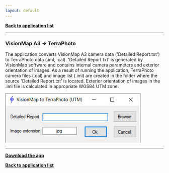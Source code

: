 ```yaml
---
layout: default
---
```


[**Back to application list**](../)

---

### VisionMap A3 -> TerraPhoto

The application converts VisionMap A3 camera data ('Detailed Report.txt') to TerraPhoto data (.iml, .cal). 'Detailed Report.txt' is generated by VisionMap software and contains internal camera parameters and exterior orientation of images. As a result of running the application, TerraPhoto camera files (.cal) and image list (.iml) are created in the folder where the source 'Detailed Report.txt' is located. Exterior orientation of images in the .iml file is calculated in appropriate WGS84 UTM zone.

![](./images/vm2tp.jpg)
	
---

[**Download the app**](https://github.com/DenisAntoshkin/Applications/releases/download/VM2TP/VM_to_TerraPhoto.zip)

[**Back to application list**](../)
